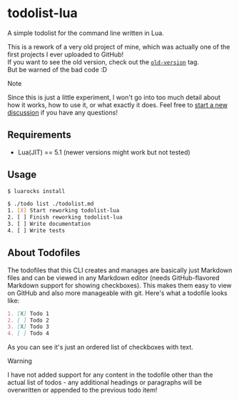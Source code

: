 # todolist-lua
A simple todolist for the command line written in Lua.

This is a rework of a very old project of mine, which was actually one of the
first projects I ever uploaded to GitHub!  
If you want to see the old version, check out the 
[`old-version`](https://github.com/skayo/todolist-lua/tree/old-version)
tag.  
But be warned of the bad code :D

> [!NOTE]  
> Since this is just a little experiment, I won't go into too much detail about
> how it works, how to use it, or what exactly it does. Feel free to 
> [start a new discussion](https://github.com/skayo/todolist-lua/discussions)
> if you have any questions!

## Requirements
- Lua(JIT) == 5.1 (newer versions might work but not tested)

## Usage
```bash
$ luarocks install

$ ./todo list ./todolist.md
1. [X] Start reworking todolist-lua
2. [ ] Finish reworking todolist-lua
3. [ ] Write documentation
4. [ ] Write tests
```

## About Todofiles
The todofiles that this CLI creates and manages are basically just Markdown files and can be viewed in any Markdown editor (needs GitHub-flavored Markdown support for showing checkboxes).
This makes them easy to view on GitHub and also more manageable with git.
Here's what a todofile looks like:
```markdown
1. [X] Todo 1
2. [ ] Todo 2
3. [X] Todo 3
4. [ ] Todo 4
```
As you can see it's just an ordered list of checkboxes with text.

> [!WARNING]
> I have not added support for any content in the todofile other than the actual list of todos - any additional headings or paragraphs will be overwritten or appended to the previous todo item!
